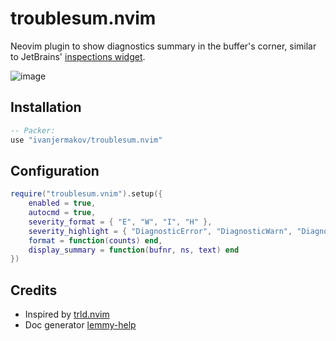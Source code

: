 # troublesum.nvim

Neovim plugin to show diagnostics summary in the buffer's corner, similar to JetBrains' [inspections widget](https://www.jetbrains.com/idea/guide/tips/inspections-widget/).

![image](https://github.com/ivanjermakov/troublesum.nvim/assets/26609879/b6590aa1-4600-4113-9ca2-681c19e93874)

## Installation

```lua
-- Packer:
use "ivanjermakov/troublesum.nvim"
```

## Configuration

```lua
require("troublesum.vnim").setup({
    enabled = true,
    autocmd = true,
    severity_format = { "E", "W", "I", "H" },
    severity_highlight = { "DiagnosticError", "DiagnosticWarn", "DiagnosticInfo", "DiagnosticHint" },
    format = function(counts) end,
    display_summary = function(bufnr, ns, text) end
})
```

## Credits

* Inspired by [trld.nvim](https://github.com/Mofiqul/trld.nvim)
* Doc generator [lemmy-help](https://github.com/numToStr/lemmy-help)
